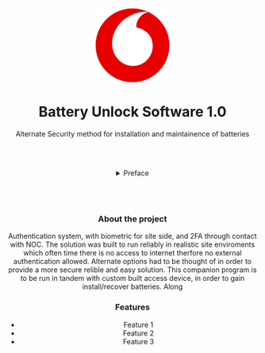 <!--
Hey, thanks for using the awesome-readme-template template.  
If you have any enhancements, then fork this project and create a pull request 
or just open an issue with the label "enhancement".

Don't forget to give this project a star for additional support ;)
Maybe you can mention me or this repo in the acknowledgements too
-->
<div align="center">


  <img src="BatteryUnlockSoftware1.0/Vodacom icon.png" alt="logo" width="150" height="auto" />
  <h1>Battery Unlock Software 1.0</h1>
  
  <p>
    Alternate Security method for installation and maintainence of batteries 
  </p>
  
  <br><br>



  

<!-- About the Project -->

<details>
<summary>Preface</summary>
<ul>
Vodacom has noticed an increase in the number of battery theft and vandalism incidents on its base stations in certain parts of the country.
"Battery theft and vandalism at our base stations continues to be a huge challenge for the telco sector. Although incidents of battery theft and vandalism have been stable in some regions with no significant increase in the amount of incidents being experienced, in September alone our operations in KwaZulu-Natal, Mpumalanga and Northern Gauteng regions recorded the highest number of attempted thefts, each accounting for 40% or more of such incidents. These criminal activities cause disruptions to network services, resulting in frequent downtime for customers. The consequences go beyond the costs of repairing and restoring infrastructure. They have a significant impact on communities that depend on connectivity as a vital lifeline," says Johan van Graan, Chief Risk Officer at Vodacom Group.
</ul>
  </details>
<br><br><br>

<!-- Screenshots -->



<!-- TechStack -->
### About the project 

<p>
 Authentication system, with biometric for site side, and 2FA through contact with NOC. The solution was built to run reliably in realistic site enviroments which often time there is no access to internet therfore no external authentication allowed. Alternate options had to be thought of in order to provide a more secure relible and easy solution.
This companion program is to be run in tandem with custom built access device, in order to gain install/recover batteries. 
  Along 
</p>


<!-- Features -->
### Features

- Feature 1
- Feature 2
- Feature 3




